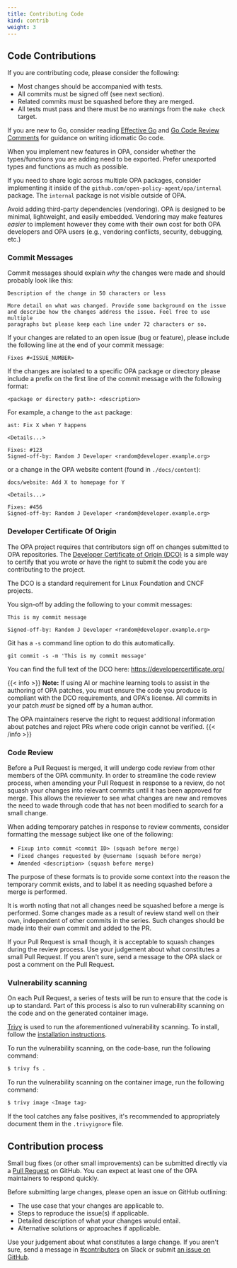 ```yaml
---
title: Contributing Code
kind: contrib
weight: 3
---
```


## Code Contributions

If you are contributing code, please consider the following:

- Most changes should be accompanied with tests.
- All commits must be signed off (see next section).
- Related commits must be squashed before they are merged.
- All tests must pass and there must be no warnings from the `make check` target.

If you are new to Go, consider reading
[Effective Go](https://golang.org/doc/effective_go.html) and
[Go Code Review Comments](https://github.com/golang/go/wiki/CodeReviewComments)
for guidance on writing idiomatic Go code.

When you implement new features in OPA, consider whether the
types/functions you are adding need to be exported. Prefer
unexported types and functions as much as possible.

If you need to share logic across multiple OPA packages, consider
implementing it inside of the
`github.com/open-policy-agent/opa/internal` package. The `internal`
package is not visible outside of OPA.

Avoid adding third-party dependencies (vendoring). OPA is designed to be minimal,
lightweight, and easily embedded. Vendoring may make features _easier_ to
implement however they come with their own cost for both OPA developers and
OPA users (e.g., vendoring conflicts, security, debugging, etc.)

### Commit Messages

Commit messages should explain _why_ the changes were made and should probably
look like this:

```
Description of the change in 50 characters or less

More detail on what was changed. Provide some background on the issue
and describe how the changes address the issue. Feel free to use multiple
paragraphs but please keep each line under 72 characters or so.
```

If your changes are related to an open issue (bug or feature), please include
the following line at the end of your commit message:

```
Fixes #<ISSUE_NUMBER>
```

If the changes are isolated to a specific OPA package or directory please
include a prefix on the first line of the commit message with the following
format:

```
<package or directory path>: <description>
```

For example, a change to the `ast` package:

```
ast: Fix X when Y happens

<Details...>

Fixes: #123
Signed-off-by: Random J Developer <random@developer.example.org>
```

or a change in the OPA website content (found in `./docs/content`):

```
docs/website: Add X to homepage for Y

<Details...>

Fixes: #456
Signed-off-by: Random J Developer <random@developer.example.org>
```

### Developer Certificate Of Origin

The OPA project requires that contributors sign off on changes submitted to OPA
repositories.
The [Developer Certificate of Origin (DCO)](https://developercertificate.org/)
is a simple way to certify that you wrote or have the right to submit the code
you are contributing to the project.

The DCO is a standard requirement for Linux Foundation and CNCF projects.

You sign-off by adding the following to your commit messages:

    This is my commit message

    Signed-off-by: Random J Developer <random@developer.example.org>

Git has a `-s` command line option to do this automatically.

    git commit -s -m 'This is my commit message'

You can find the full text of the DCO here: https://developercertificate.org/

{{< info >}}
**Note:** If using AI or machine learning tools to assist in the authoring
of OPA patches, you must ensure the code you produce is compliant with the
DCO requirements, and OPA's license. All commits in your patch _must_ be signed
off by a human author.

The OPA maintainers reserve the right to request additional information about
patches and reject PRs where code origin cannot be verified.
{{< /info >}}

### Code Review

Before a Pull Request is merged, it will undergo code review from other members
of the OPA community. In order to streamline the code review process, when
amending your Pull Request in response to a review, do not squash your changes
into relevant commits until it has been approved for merge. This allows the
reviewer to see what changes are new and removes the need to wade through code
that has not been modified to search for a small change.

When adding temporary patches in response to review comments, consider
formatting the message subject like one of the following:

- `Fixup into commit <commit ID> (squash before merge)`
- `Fixed changes requested by @username (squash before merge)`
- `Amended <description> (squash before merge)`

The purpose of these formats is to provide some context into the reason the
temporary commit exists, and to label it as needing squashed before a merge
is performed.

It is worth noting that not all changes need be squashed before a merge is
performed. Some changes made as a result of review stand well on their own,
independent of other commits in the series. Such changes should be made into
their own commit and added to the PR.

If your Pull Request is small though, it is acceptable to squash changes during
the review process. Use your judgement about what constitutes a small Pull
Request. If you aren't sure, send a message to the OPA slack or post a comment
on the Pull Request.

### Vulnerability scanning

On each Pull Request, a series of tests will be run to ensure that the code
is up to standard. Part of this process is also to run vulnerability scanning
on the code and on the generated container image.

[Trivy](https://aquasecurity.github.io/trivy/) is used to run the aforementioned
vulnerability scanning. To install, follow the [installation instructions](https://aquasecurity.github.io/trivy/v0.29.2/getting-started/installation/).

To run the vulnerability scanning, on the code-base, run the following command:

```bash
$ trivy fs .
```

To run the vulnerability scanning on the container image, run the following command:

```bash
$ trivy image <Image tag>
```

If the tool catches any false positives, it's recommended to appropriately document them
in the `.trivyignore` file.

## Contribution process

Small bug fixes (or other small improvements) can be submitted directly via a
[Pull Request](https://github.com/open-policy-agent/opa/pulls) on GitHub.
You can expect at least one of the OPA maintainers to respond quickly.

Before submitting large changes, please open an issue on GitHub outlining:

- The use case that your changes are applicable to.
- Steps to reproduce the issue(s) if applicable.
- Detailed description of what your changes would entail.
- Alternative solutions or approaches if applicable.

Use your judgement about what constitutes a large change. If you aren't sure,
send a message in
[#contributors](https://openpolicyagent.slack.com/archives/C02L1TLPN59) on Slack
or submit [an issue on GitHub](https://github.com/open-policy-agent/opa/issues).
